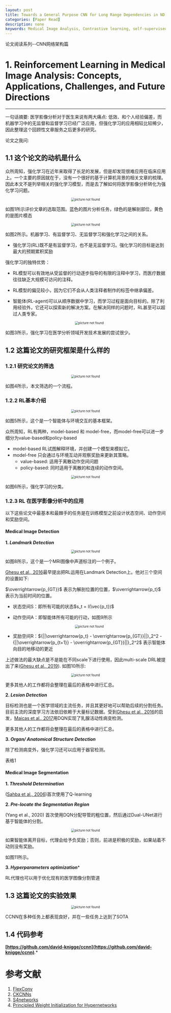 ```yaml
---
layout: post
title: Towards a General Purpose CNN for Long Range Dependencies in ND
categories: [Paper Read]
description: none
keywords: Medical Image Analysis, Contrastive learning, self-supervised
---
```


论文阅读系列--CNN网络架构篇

# 1. **Reinforcement Learning in Medical Image Analysis: Concepts, Applications, Challenges, and Future Directions**

****

一句话摘要: 医学影像分析对于医生来说有两大痛点: 低效、和个人经验偏差，而机器学习中的无监督和监督学习已经广泛应用，但强化学习的应用相较比较稀少，因此整理这个回顾性文章服务之后更多的研究。

论文之我问:

## 1.1 这个论文的动机是什么

众所周知，强化学习在近年来取得了长足的发展，但是却发现很难应用在临床应用上。一个主要的原因就在于，没有一个很好的基于计算机背景的相关文章的梳理。因此本文不是列举相关的强化学习模型，而是去了解如何将医学影像分析转化为强化学习问题。

<center>
    <img src="/images/posts/blog/Paper/1659509525052.jpg" alt="picture not found" style="zoom:70%;" />
    <br>
</center>


如图1所示评价文章的选取范围。蓝色的图片分析任务，绿色的是解剖部位，黄色的是图片模态



<center>
    <img src="/images/posts/blog/Paper/1659509704528.jpg" alt="picture not found" style="zoom:70%;" />
    <br>
</center>


如图2所示。机器学习、有监督学习、无监督学习和强化学习之间的关系。

- 强化学习(RL)既不是有监督学习，也不是无监督学习。强化学习的目标是达到最大的预期累积奖励

强化学习的独特优势：

- RL模型可以有效地从受监督的行动逐步指导的有限的注释中学习，而医疗数据往往缺乏大规模可访问的注释。

- RL模型的偏见较小，因为它们不会从人类注释者制作的标签中继承偏差。

- 智能体(RL-agent)可以从顺序数据中学习，而学习过程是面向目标的。除了利用经验外，它还可以探索新的解决方案。在解决同样的问题时，RL甚至可以超过人类专家。

  <center>
      <img src="/images/posts/blog/Paper/1659510038746.jpg" alt="picture not found" style="zoom:70%;" />
      <br>
  </center>

如图3所示，强化学习在医学分析领域开发技术发展的尝试很少。

## 1.2 这篇论文的研究框架是什么样的

### 1.2.1 研究论文的筛选

<center>
    <img src="/images/posts/blog/Paper/1659510334079.jpg" alt="picture not found" style="zoom:70%;" />
    <br>
</center>

如图4所示，本文筛选的一个流程。

### 1.2.2 RL基本介绍

<center>
    <img src="/images/posts/blog/Paper/1659510745660.jpg" alt="picture not found" style="zoom:70%;" />
    <br>
</center>

如图5所示，这个是一个智能体与环境交互的基本框架。

众所周知，RL有两种，model-based 和 model-free，而model-free可以进一步细分为value-based和policy-based

- model-based RL试图解释环境，并创建一个模型来模拟它。
- model-free 只会通过与环境互动并观察奖励来更新其策略。
  - value-based: 适用于离散动作空间问题
  - policy-based: 同时适用于离散的和连续的动作空间。

<center>
    <img src="/images/posts/blog/Paper/1659511059046.jpg" alt="picture not found" style="zoom:70%;" />
    <br>
</center>

如图6所示，强化学习的分类。

### 1.2.3 RL 在医学影像分析中的应用

以下这些论文中最基本和最棘手的任务是在训练模型之前设计状态空间、动作空间和奖励空间。

#### Medical Image Detection

**1. *Landmark Detection***

<center>
    <img src="/images/posts/blog/Paper/1659513220610.jpg" alt="picture not found" style="zoom:70%;" />
    <br>
</center>

如图8所示，这个是一个MRI图像中声道标注的一个例子。

[Ghesu et al., 2016](https://www5.informatik.uni-erlangen.de/Forschung/Publikationen/2016/Ghesu16-AAA.pdf)最早提出把RL运用在Landmark Detection上。他对三个空间的设置如下:

$\overrightarrow{p_{GT}}$ 表示为解剖位置的位置，$\overrightarrow{p_t}$ 表示为当前时间的位置。

- 状态空间S：即所有可能的状态$s_t = I(\vec{p_t})$ 

- 动作空间A：即智能体所有可能的行动，如图9所示

  <center>
      <img src="/images/posts/blog/Paper/1659513558256.jpg" alt="picture not found" style="zoom:70%;" />
      <br>
  </center>

- 奖励空间R：${||\overrightarrow{p_t} - \overrightarrow{p_{GT}}||}_2^2 - {||\overrightarrow{p_{t+1}} - \overrightarrow{p_{GT}}||}_2^2$ 表示智能体向目的地移动的更近

上述做法的最大缺点是不是能在不同scale下进行使用，因此multi-scale DRL被提出了来([Ghesu et al., 2019](https://doi.org/10.1109/TPAMI.2017.2782687)). 如图10所示:

<center>
    <img src="/images/posts/blog/Paper/1659515823989.jpg" alt="picture not found" style="zoom:70%;" />
    <br>
</center>

更多其他人的工作都将会整理在最后的表格中进行汇总。

**2. *Lesion Detection***

目标检测也是一个医学领域的主流任务，并且其更好地可以帮助后续的分割任务。目前主流的深度学习方法依旧依赖于大量标记数据。受到[Ghesu et al., 2016](https://www5.informatik.uni-erlangen.de/Forschung/Publikationen/2016/Ghesu16-AAA.pdf)的启发，[Maicas et al., 2017](https://link.springer.com/chapter/10.1007/978-3-319-66179-7_76)用DQN实现了乳腺活动性病变检测。

更多其他人的工作都将会整理在最后的表格中进行汇总。

**3. *Organ/ Anatomical Structure Detection***

除了检测病变外，强化学习还可以应用于器官检测。

表格1

#### Medical Image Segmentation

**1. *Threshold Determination***

([Sahba et al., 2006](https://www.researchgate.net/publication/346948116_A_Reinforcement_Learning_Framework_for_Medical_Image_Segmentation))首次使用了Q-learning

**2. *Pre-locate the Segmentation Region***

 (Yang et al., 2020) 首次使用DQN分配导管的粗位置，然后通过Dual-UNet进行基于智能体的分割。

<center>
    <img src="/images/posts/blog/Paper/1659844223057.jpg" alt="picture not found" style="zoom:70%;" />
    <br>
</center>

如果智能体离开目标，代理会给予负奖励；否则，前进是积极的奖励，如果站着不动则没有奖励。

如图11所示。

**3. *Hyperparameters optimization****

RL代理也可以用于优化现有的医学图像分割管道



## 1.3 这篇论文的实验效果

<center>
    <img src="/images/posts/blog/Paper/1658989206591.jpg" alt="picture not found" style="zoom:70%;" />
    <br>
</center>

CCNN在多种任务上都表现良好，并在一些任务上达到了SOTA


## 1.4 代码参考

**[https://github.com/david-knigge/ccnn](https://github.com/david-knigge/ccnn)**.*

# 参考文献

1. [FlexConv](https://openreview.net/forum?id=3jooF27-0Wy)
2. [CKCNNs](https://openreview.net/forum?id=8FhxBtXSl0)
3. [S4networks](https://openreview.net/forum?id=uYLFoz1vlAC)
4. [Principled Weight Initialization for Hypernetworks](https://openreview.net/forum?id=H1lma24tPB)
